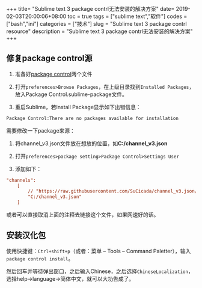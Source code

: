 +++
title= "Sublime text 3 package contrl无法安装的解决方案"
date= 2019-02-03T20:00:06+08:00
toc = true
tags = ["sublime text","软件"]
codes = ["bash","ini"]
categories = ["技术"]
slug = "Sublime text 3 package contrl resource"
description = "Sublime text 3 package contrl无法安装的解决方案"
+++

## 修复package control源

1. 准备好[package control](https://github.com/RhythmJnh/Sublime-package-control-Install)两个文件

2. 打开`preferences>Browse Packages`，在上级目录找到`Installed Packages`，放入Package Control.sublime-package文件。

3. 重启Sublime，若Install Package显示如下出错信息：

```bash
Package Control:There are no packages available for installation
```
需要修改一下package来源：

1. 将channel_v3.json文件放在想放的位置，如**C:/channel_v3.json**

2. 打开`preferences>package setting>Package Control>Settings User`

3. 添加如下：

```ini
"channels":
	[
		// "https://raw.githubusercontent.com/SuCicada/channel_v3.json/master/channel_v3.json"
		"C:/channel_v3.json"
	]

```

或者可以直接取消上面的注释去链接这个文件，如果网速好的话。

## 安装汉化包

使用快捷键：`Ctrl+shift+p`（或者：菜单 – Tools – Command Paletter），输入`package control install`。

然后回车并等待弹出窗口，之后输入Chinese，之后选择`ChineseLocalization`，选择help->language->简体中文，就可以大功告成了。
